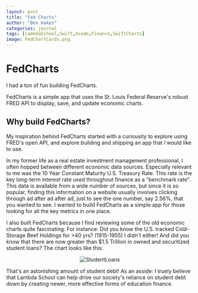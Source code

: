 ```yaml
---
layout: post
title: "Fed Charts"
author: "Ben Hakes"
categories: journal
tags: [LambdaSchool,Swift,Xcode,Finance,SwiftCharts]
image: FedChartCards.png
---
```


# FedCharts
I had a ton of fun building FedCharts. 

FedCharts is a simple app that uses the St. Louis Federal Reserve's robust FRED API to display, save, and update economic charts.

## Why build FedCharts?
My inspiration behind FedCharts started with a curiousity to explore using FRED's open API, and explore building and shipping an app that _I_ would like to use.

In my former life as a real estate investment management professional, I often hopped between different economic data sources. Especially relevant to me was the 10 Year Constant Maturity U.S. Treasury Rate. This rate is the key long-term interest rate used throughout finance as a "benchmark rate". This data is available from a wide number of sources, but since it is so popular, finding this information on a website usually involves clicking through ad after ad after ad, just to see the one number, say 2.56%, that you wanted to see. I wanted to build FedCharts as a simple app for those looking for all the key metrics in one place.

I also built FedCharts because I find reviewing some of the old economic charts quite fascinating. For instance: Did you know the U.S. tracked Cold-Storage Beef Holdings for >40 yrs? (1915-1955) I didn't either! And did you know that there are now greater than $1.5 Trillion in owned and securitized student loans? The chart looks like this:
<div align="center"><img src="StudentLoans.png" alt="StudentLoans"></div>

That's an astonishing amount of student debt! As an asside: I truely believe that Lambda School can help drive our society's reliance on student debt down by creating newer, more effective forms of education finance.

